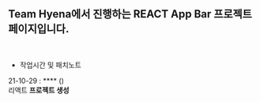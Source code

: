 ## Team Hyena에서 진행하는 REACT App Bar 프로젝트 페이지입니다.

<br>

- 작업시간 및 패치노트

21-10-29 : **** ()
<br>
리액트 **프로젝트 생성**
<br>